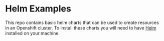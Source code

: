 # Helm Examples

This repo contains basic helm charts that can be used to create resources in an Openshift cluster. To install these charts you will need to have [Helm](https://helm.sh/docs/intro/install/) installed on your machine.


